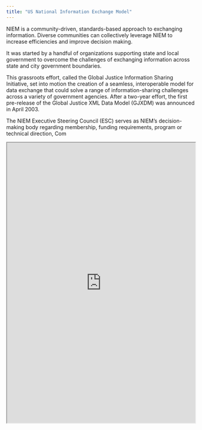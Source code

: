 ```yaml
---
title: "US National Information Exchange Model"
---
```


NIEM is a community-driven, standards-based approach to exchanging information. Diverse communities can collectively leverage NIEM to increase efficiencies and improve decision making.

It was started by a handful of organizations supporting state and local government to overcome the challenges of exchanging information across state and city government boundaries.

This grassroots effort, called the Global Justice Information Sharing Initiative, set into motion the creation of a seamless, interoperable model for data exchange that could solve a range of information-sharing challenges across a variety of government agencies. After a two-year effort, the first pre-release of the Global Justice XML Data Model (GJXDM) was announced in April 2003.

The NIEM Executive Steering Council (ESC) serves as NIEM’s decision-making body regarding membership, funding requirements, program or technical direction, Com

<iframe height="750" width="100%" src="https://ewelton.github.io/ktest/wiki.html#US%20National%20Information%20Exchange%20Model"></iframe>
